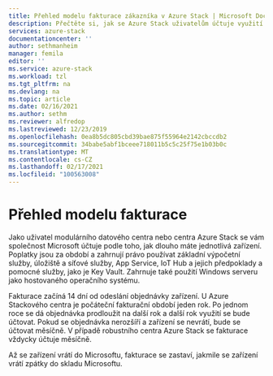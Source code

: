```yaml
---
title: Přehled modelu fakturace zákazníka v Azure Stack | Microsoft Docs
description: Přečtěte si, jak se Azure Stack uživatelům účtuje využití prostředků.
services: azure-stack
documentationcenter: ''
author: sethmanheim
manager: femila
editor: ''
ms.service: azure-stack
ms.workload: tzl
ms.tgt_pltfrm: na
ms.devlang: na
ms.topic: article
ms.date: 02/16/2021
ms.author: sethm
ms.reviewer: alfredop
ms.lastreviewed: 12/23/2019
ms.openlocfilehash: 0ea8b5dc805cbd39bae875f55964e2142cbccdb2
ms.sourcegitcommit: 34babe5abf1bceee718011b5c5c25f75e1b03b0c
ms.translationtype: MT
ms.contentlocale: cs-CZ
ms.lasthandoff: 02/17/2021
ms.locfileid: "100563008"
---
```

# <a name="billing-model-overview"></a>Přehled modelu fakturace

Jako uživatel modulárního datového centra nebo centra Azure Stack se vám společnost Microsoft účtuje podle toho, jak dlouho máte jednotlivá zařízení. Poplatky jsou za období a zahrnují právo používat základní výpočetní služby, úložiště a síťové služby, App Service, IoT Hub a jejich předpoklady a pomocné služby, jako je Key Vault. Zahrnuje také použití Windows serveru jako hostovaného operačního systému.

Fakturace začíná 14 dní od odeslání objednávky zařízení. U Azure Stackového centra je počáteční fakturační období jeden rok. Po jednom roce se dá objednávka prodloužit na další rok a další rok využití se bude účtovat. Pokud se objednávka nerozšíří a zařízení se nevrátí, bude se účtovat měsíčně. V případě robustního centra Azure Stack se fakturace vždycky účtuje měsíčně.

Až se zařízení vrátí do Microsoftu, fakturace se zastaví, jakmile se zařízení vrátí zpátky do skladu Microsoftu.
